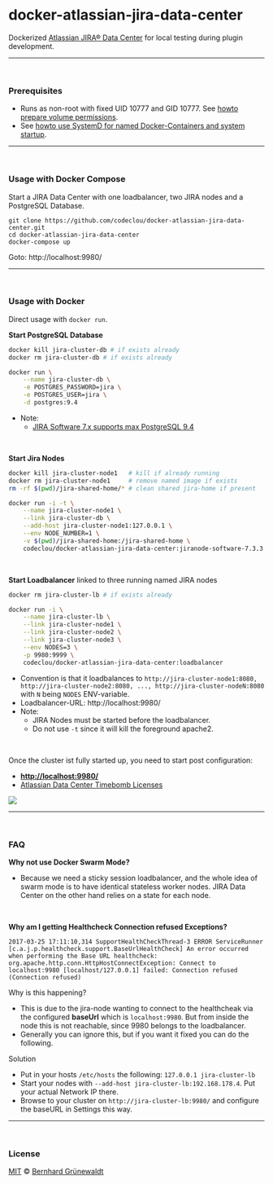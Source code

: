 # docker-atlassian-jira-data-center

Dockerized [Atlassian JIRA® Data Center](https://de.atlassian.com/enterprise/data-center) for local testing during plugin development.

-----

&nbsp;

### Prerequisites


 * Runs as non-root with fixed UID 10777 and GID 10777. See [howto prepare volume permissions](https://github.com/codeclou/doc/blob/master/docker/README.md).
 * See [howto use SystemD for named Docker-Containers and system startup](https://github.com/codeclou/doc/blob/master/docker/README.md).

-----

&nbsp;

### Usage with Docker Compose

Start a JIRA Data Center with one loadbalancer, two JIRA nodes and a PostgreSQL Database.

```
git clone https://github.com/codeclou/docker-atlassian-jira-data-center.git
cd docker-atlassian-jira-data-center
docker-compose up
```

Goto: http://localhost:9980/

-----

&nbsp;

### Usage with Docker

Direct usage with `docker run`.

**Start PostgreSQL Database**

```bash
docker kill jira-cluster-db # if exists already
docker rm jira-cluster-db # if exists already

docker run \
    --name jira-cluster-db \
    -e POSTGRES_PASSWORD=jira \
    -e POSTGRES_USER=jira \
    -d postgres:9.4
```

 * Note: 
   * [JIRA Software 7.x supports max PostgreSQL 9.4](https://confluence.atlassian.com/adminjiraserver072/supported-platforms-828787550.html)


&nbsp;

**Start Jira Nodes**

```bash
docker kill jira-cluster-node1   # kill if already running
docker rm jira-cluster-node1     # remove named image if exists
rm -rf $(pwd)/jira-shared-home/* # clean shared jira-home if present

docker run -i -t \
    --name jira-cluster-node1 \
    --link jira-cluster-db \
    --add-host jira-cluster-node1:127.0.0.1 \
    --env NODE_NUMBER=1 \
    -v $(pwd)/jira-shared-home:/jira-shared-home \
    codeclou/docker-atlassian-jira-data-center:jiranode-software-7.3.3
```

&nbsp;

**Start Loadbalancer** linked to three running named JIRA nodes

```bash
docker rm jira-cluster-lb # if exists already

docker run -i \
    --name jira-cluster-lb \
    --link jira-cluster-node1 \
    --link jira-cluster-node2 \
    --link jira-cluster-node3 \
    --env NODES=3 \
    -p 9980:9999 \
    codeclou/docker-atlassian-jira-data-center:loadbalancer
```

 
 * Convention is that it loadbalances to `http://jira-cluster-node1:8080, http://jira-cluster-node2:8080, ..., http://jira-cluster-nodeN:8080` with `N` being `NODES` ENV-variable.
 * Loadbalancer-URL: http://localhost:9980/
 * Note:
   * JIRA Nodes must be started before the loadbalancer.
   * Do not use `-t` since it will kill the foreground apache2.



&nbsp;

Once the cluster ist fully started up, you need to start post configuration:

 * **[http://localhost:9980/](http://localhost:9980/)**
 * [Atlassian Data Center Timebomb Licenses](https://developer.atlassian.com/market/add-on-licensing-for-developers/timebomb-licenses-for-testing)


![](https://codeclou.github.io/docker-atlassian-jira-data-center/img/post-config-jira-data-center.gif)

-----

&nbsp;

### FAQ

**Why not use Docker Swarm Mode?**

 * Because we need a sticky session loadbalancer, and the whole idea of swarm mode is to have identical 
stateless worker nodes. JIRA Data Center on the other hand relies on a state for each node.

&nbsp;

**Why am I getting Healthcheck Connection refused Exceptions?**

```
2017-03-25 17:11:10,314 SupportHealthCheckThread-3 ERROR ServiceRunner     [c.a.j.p.healthcheck.support.BaseUrlHealthCheck] An error occurred when performing the Base URL healthcheck:
org.apache.http.conn.HttpHostConnectException: Connect to localhost:9980 [localhost/127.0.0.1] failed: Connection refused (Connection refused)
```

Why is this happening?

 * This is due to the jira-node wanting to connect to the healthcheak via the configured **baseUrl** which is `localhost:9980`. But from inside the node this is not reachable, since 9980 belongs to the loadbalancer.
 * Generally you can ignore this, but if you want it fixed you can do the following.

Solution 

 * Put in your hosts `/etc/hosts` the following: `127.0.0.1 jira-cluster-lb`
 * Start your nodes with `--add-host jira-cluster-lb:192.168.178.4`. Put your actual Network IP there.
 * Browse to your cluster on `http://jira-cluster-lb:9980/` and configure the baseURL in Settings this way.



-----

&nbsp;

### License

[MIT](./LICENSE) © [Bernhard Grünewaldt](https://github.com/clouless)
  